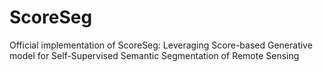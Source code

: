 # ScoreSeg
Official implementation of ScoreSeg: Leveraging Score-based Generative model for Self-Supervised Semantic Segmentation of Remote Sensing

